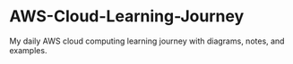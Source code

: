 # AWS-Cloud-Learning-Journey
My daily AWS cloud computing learning journey with diagrams, notes, and examples.
